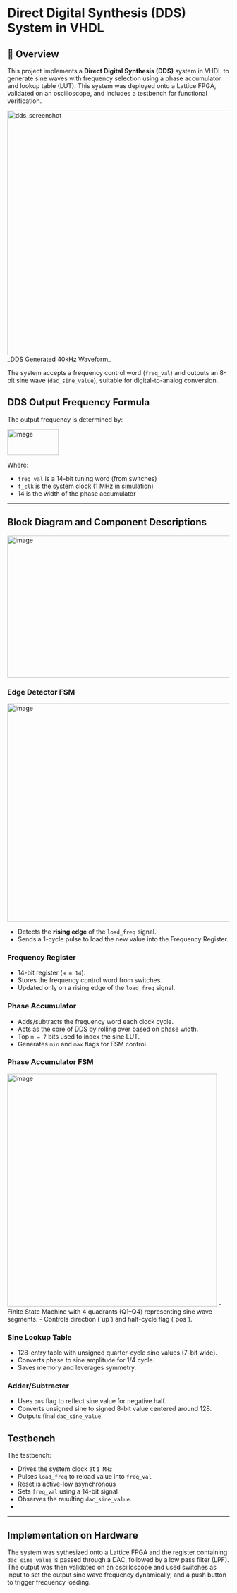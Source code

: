 # Direct Digital Synthesis (DDS) System in VHDL

## 📜 Overview

This project implements a **Direct Digital Synthesis (DDS)** system in VHDL to generate sine waves with frequency selection using a phase accumulator and lookup table (LUT). This system was deployed onto a Lattice FPGA, validated on an oscilloscope, and includes a testbench for functional verification.

<img width="1697" height="555" alt="dds_screenshot" src="https://github.com/user-attachments/assets/6137a98d-f530-480c-b986-f862b4504a91" />
_DDS Generated 40kHz Waveform_


The system accepts a frequency control word (`freq_val`) and outputs an 8-bit sine wave (`dac_sine_value`), suitable for digital-to-analog conversion.

## DDS Output Frequency Formula

The output frequency is determined by:

<img width="116" height="58" alt="image" src="https://github.com/user-attachments/assets/d3d75ea5-4c0d-4cf0-97ca-358f539fbbae" />

Where:
- `freq_val` is a 14-bit tuning word (from switches)
- `f_clk` is the system clock (1 MHz in simulation)
- 14 is the width of the phase accumulator

---

## Block Diagram and Component Descriptions
<img width="1321" height="322" alt="image" src="https://github.com/user-attachments/assets/c13d77af-681f-490f-bb23-1e6ed7cd60c9" />

### Edge Detector FSM
<img width="522" height="495" alt="image" src="https://github.com/user-attachments/assets/4ad92a71-9e69-4077-9716-d85cce1f8dfb" />

- Detects the **rising edge** of the `load_freq` signal.
- Sends a 1-cycle pulse to load the new value into the Frequency Register.

### Frequency Register
- 14-bit register (`a = 14`).
- Stores the frequency control word from switches.
- Updated only on a rising edge of the `load_freq` signal.

### Phase Accumulator
- Adds/subtracts the frequency word each clock cycle.
- Acts as the core of DDS by rolling over based on phase width.
- Top `m = 7` bits used to index the sine LUT.
- Generates `min` and `max` flags for FSM control.

### Phase Accumulator FSM
<img width="475" height="528" alt="image" src="https://github.com/user-attachments/assets/15745515-ff31-4816-b4f6-4a295853ad5b" />
- Finite State Machine with 4 quadrants (Q1–Q4) representing sine wave segments.
- Controls direction (`up`) and half-cycle flag (`pos`).

### Sine Lookup Table
- 128-entry table with unsigned quarter-cycle sine values (7-bit wide).
- Converts phase to sine amplitude for 1/4 cycle.
- Saves memory and leverages symmetry.

### Adder/Subtracter
- Uses `pos` flag to reflect sine value for negative half.
- Converts unsigned sine to signed 8-bit value centered around 128.
- Outputs final `dac_sine_value`.

## Testbench
The testbench:
- Drives the system clock at `1 MHz`
- Pulses `load_freq` to reload value into `freq_val`
- Reset is active-low asynchronous
- Sets `freq_val` using a 14-bit signal 
- Observes the resulting `dac_sine_value`.
- 
---
## Implementation on Hardware
The system was sythesized onto a Lattice FPGA and the register containing `dac_sine_value` is passed through a DAC, followed by a low pass filter (LPF). The output was then validated on an oscilloscope and used switches as input to set the output sine wave frequency dynamically, and a push button to trigger frequency loading.
